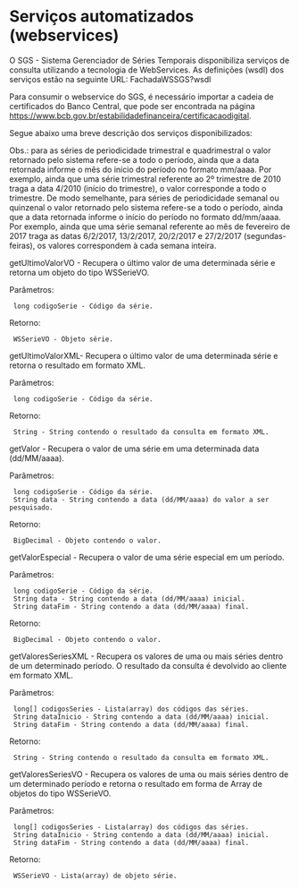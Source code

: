 # Serviços automatizados (webservices)

O SGS - Sistema Gerenciador de Séries Temporais disponibiliza serviços de consulta utilizando a tecnologia de WebServices. As definições (wsdl) dos serviços estão na seguinte URL:
FachadaWSSGS?wsdl

Para consumir o webservice do SGS, é necessário importar a cadeia de certificados do Banco Central, que pode ser encontrada na página <https://www.bcb.gov.br/estabilidadefinanceira/certificacaodigital>.

Segue abaixo uma breve descrição dos serviços disponibilizados:

Obs.: para as séries de periodicidade trimestral e quadrimestral o valor retornado pelo sistema refere-se a todo o período, ainda que a data retornada informe o mês do início do período no formato mm/aaaa. Por exemplo, ainda que uma série trimestral referente ao 2º trimestre de 2010 traga a data 4/2010 (início do trimestre), o valor corresponde a todo o trimestre. De modo semelhante, para séries de periodicidade semanal ou quinzenal o valor retornado pelo sistema refere-se a todo o período, ainda que a data retornada informe o início do período no formato dd/mm/aaaa. Por exemplo, ainda que uma série semanal referente ao mês de fevereiro de 2017 traga as datas 6/2/2017, 13/2/2017, 20/2/2017 e 27/2/2017 (segundas-feiras), os valores correspondem à cada semana inteira.

getUltimoValorVO - Recupera o último valor de uma determinada série e retorna um objeto do tipo WSSerieVO.

  Parâmetros:

     long codigoSerie - Código da série.

  Retorno:

     WSSerieVO - Objeto série.

getUltimoValorXML- Recupera o último valor de uma determinada série e retorna o resultado em formato XML.

  Parâmetros:

     long codigoSerie - Código da série.

  Retorno:

     String - String contendo o resultado da consulta em formato XML.
getValor - Recupera o valor de uma série em uma determinada data (dd/MM/aaaa).

  Parâmetros:

     long codigoSerie - Código da série.
     String data - String contendo a data (dd/MM/aaaa) do valor a ser pesquisado.

  Retorno:

     BigDecimal - Objeto contendo o valor.

getValorEspecial - Recupera o valor de uma série especial em um período.

  Parâmetros:

     long codigoSerie - Código da série.
     String data - String contendo a data (dd/MM/aaaa) inicial.
     String dataFim - String contendo a data (dd/MM/aaaa) final.

  Retorno:

     BigDecimal - Objeto contendo o valor.

getValoresSeriesXML - Recupera os valores de uma ou mais séries dentro de um determinado período. O resultado da consulta é devolvido ao cliente em formato XML.

  Parâmetros:

     long[] codigosSeries - Lista(array) dos códigos das séries.
     String dataInicio - String contendo a data (dd/MM/aaaa) inicial.
     String dataFim - String contendo a data (dd/MM/aaaa) final.

  Retorno:

     String - String contendo o resultado da consulta em formato XML.
getValoresSeriesVO - Recupera os valores de uma ou mais séries dentro de um determinado período e retorna o resultado em forma de Array de objetos do tipo WSSerieVO.

  Parâmetros:

     long[] codigosSeries - Lista(array) dos códigos das séries.
     String dataInicio - String contendo a data (dd/MM/aaaa) inicial.
     String dataFim - String contendo a data (dd/MM/aaaa) final.

  Retorno:
  
     WSSerieVO - Lista(array) de objeto série.
